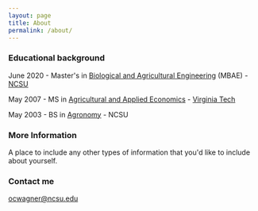 ```yaml
---
layout: page
title: About
permalink: /about/
---
```


### Educational background

June 2020 - Master's in [Biological and Agricultural Engineering](https://www.bae.ncsu.edu/) (MBAE) - [NCSU](https://www.ncsu.edu/)

May 2007 - MS in [Agricultural and Applied Economics](https://aaec.vt.edu/) - [Virginia Tech](https://vt.edu/)

May 2003 - BS in [Agronomy](https://cals.ncsu.edu/crop-and-soil-sciences/) - NCSU

### More Information

A place to include any other types of information that you'd like to include about yourself.

### Contact me

[ocwagner@ncsu.edu](mailto:ocwagner@ncsu.edu)
